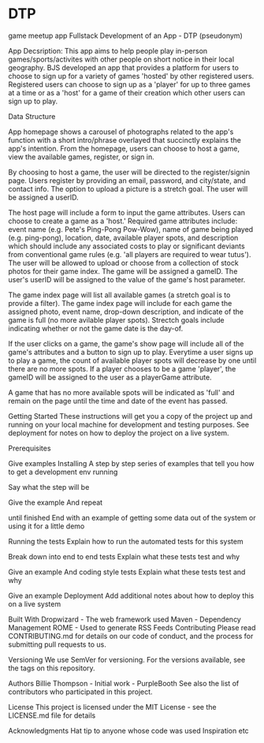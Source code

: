 # DTP
game meetup app
Fullstack Development of an App - DTP (pseudonym)

App Decsription:
This app aims to help people play in-person games/sports/activites with other people on short notice in their 
local geography. BJS developed an app that provides a platform for users to choose to sign up for a variety of 
games 'hosted' by other registered users. Registered users can choose to sign up as a 'player' for up to three 
games at a time or as a 'host' for a game of their creation which other users can sign up to play. 

Data Structure

App homepage shows a carousel of photographs related to the app's function with a short intro/phrase overlayed that succinctly 
explains the app's intention. From the homepage, users can choose to host a game, view the available games, register,
or sign in. 

By choosing to host a game, the user will be directed to the register/signin page. Users register by providing an email, password, and city/state, and contact info. The option to upload a picture is a stretch goal. The user will be assigned a
userID.

The host page will include a form to input the game attributes. Users can choose to create a game as a 'host.' Required game attributes include: event name (e.g. Pete's Ping-Pong Pow-Wow), name of game being played (e.g. ping-pong), location, date, available player spots, and description which should include any associated costs to play or significant deviants from
conventional game rules (e.g. 'all players are required to wear tutus'). The user will be allowed to upload or choose from a collection of stock photos for their game index. The game will be assigned a gameID. The user's userID will be assigned to the value of the game's host parameter.

The game index page will list all available games (a stretch goal is to provide a filter). The game index page will include for each game the assigned photo, event name, drop-down description, and indicate of the game is full (no more avilable 
player spots). Strectch goals include indicating whether or not the game date is the day-of. 

If the user clicks on a game, the game's show page will include all of the game's attributes and a button to sign up to play. Everytime a user signs up to play a game, the count of available player spots will decrease by one until there are no more spots. If a player chooses to be a game 'player', the gameID will be assigned to the user as a playerGame attribute. 

A game that has no more available spots will be indicated as 'full' and remain on the page until the time and date of the event has passed. 


Getting Started
These instructions will get you a copy of the project up and running on your local machine for development and testing purposes. See deployment for notes on how to deploy the project on a live system.

Prerequisites


Give examples
Installing
A step by step series of examples that tell you how to get a development env running

Say what the step will be

Give the example
And repeat

until finished
End with an example of getting some data out of the system or using it for a little demo

Running the tests
Explain how to run the automated tests for this system

Break down into end to end tests
Explain what these tests test and why

Give an example
And coding style tests
Explain what these tests test and why

Give an example
Deployment
Add additional notes about how to deploy this on a live system

Built With
Dropwizard - The web framework used
Maven - Dependency Management
ROME - Used to generate RSS Feeds
Contributing
Please read CONTRIBUTING.md for details on our code of conduct, and the process for submitting pull requests to us.

Versioning
We use SemVer for versioning. For the versions available, see the tags on this repository.

Authors
Billie Thompson - Initial work - PurpleBooth
See also the list of contributors who participated in this project.

License
This project is licensed under the MIT License - see the LICENSE.md file for details

Acknowledgments
Hat tip to anyone whose code was used
Inspiration
etc
